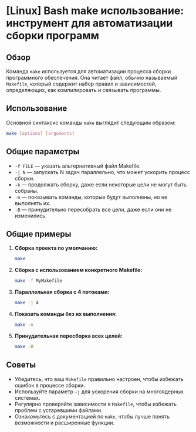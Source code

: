 # [Linux] Bash make использование: инструмент для автоматизации сборки программ

## Обзор
Команда `make` используется для автоматизации процесса сборки программного обеспечения. Она читает файл, обычно называемый `Makefile`, который содержит набор правил и зависимостей, определяющих, как компилировать и связывать программы.

## Использование
Основной синтаксис команды `make` выглядит следующим образом:

```bash
make [options] [arguments]
```

## Общие параметры
- `-f FILE` — указать альтернативный файл Makefile.
- `-j N` — запускать N задач параллельно, что может ускорить процесс сборки.
- `-k` — продолжать сборку, даже если некоторые цели не могут быть собраны.
- `-n` — показывать команды, которые будут выполнены, но не выполнять их.
- `-B` — принудительно пересобрать все цели, даже если они не изменились.

## Общие примеры
1. **Сборка проекта по умолчанию:**
   ```bash
   make
   ```

2. **Сборка с использованием конкретного Makefile:**
   ```bash
   make -f MyMakefile
   ```

3. **Параллельная сборка с 4 потоками:**
   ```bash
   make -j 4
   ```

4. **Показать команды без их выполнения:**
   ```bash
   make -n
   ```

5. **Принудительная пересборка всех целей:**
   ```bash
   make -B
   ```

## Советы
- Убедитесь, что ваш `Makefile` правильно настроен, чтобы избежать ошибок в процессе сборки.
- Используйте параметр `-j` для ускорения сборки на многоядерных системах.
- Регулярно проверяйте зависимости в `Makefile`, чтобы избежать проблем с устаревшими файлами.
- Ознакомьтесь с документацией по `make`, чтобы лучше понять возможности и расширенные функции.
